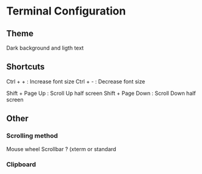 # Terminal Configuration

## Theme
Dark background and ligth text

## Shortcuts
Ctrl + + : Increase font size
Ctrl + - : Decrease font size

Shift + Page Up   : Scroll Up   half screen
Shift + Page Down : Scroll Down half screen

## Other
### Scrolling method
Mouse wheel
Scrollbar ? (xterm or standard
### Clipboard

